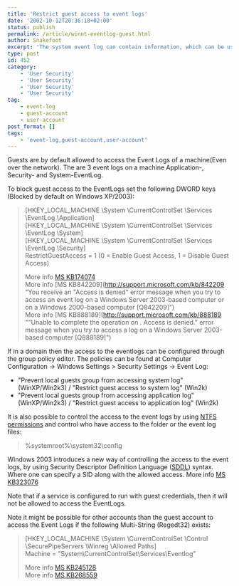 ```yaml
---
title: 'Restrict guest access to event logs'
date: '2002-10-12T20:36:18+02:00'
status: publish
permalink: /article/winnt-eventlog-guest.html
author: Snakefoot
excerpt: 'The system event log can contain information, which can be used compromise the security.'
type: post
id: 452
category:
    - 'User Security'
    - 'User Security'
    - 'User Security'
    - 'User Security'
tag:
    - event-log
    - guest-account
    - user-account
post_format: []
tags:
    - 'event-log,guest-account,user-account'
---
```

Guests are by default allowed to access the Event Logs of a machine(Even over the network). The are 3 event logs on a machine Application-, Security- and System-EventLog.  
  
 To block guest access to the EventLogs set the following DWORD keys (Blocked by default on Windows XP/2003):

> \[HKEY\_LOCAL\_MACHINE \\System \\CurrentControlSet \\Services \\EventLog \\Application\]  
> \[HKEY\_LOCAL\_MACHINE \\System \\CurrentControlSet \\Services \\EventLog \\System\]  
> \[HKEY\_LOCAL\_MACHINE \\System \\CurrentControlSet \\Services \\EventLog \\Security\]  
> RestrictGuestAccess = 1 (0 = Enable Guest Access, 1 = Disable Guest Access)  
>   
>  More info [MS KB174074](http://support.microsoft.com/kb/174074 "Security Event Descriptions [Q174074]")  
>  More info [MS KB842209](http://support.microsoft.com/kb/842209 "You receive an "Access is denied" error message when you try to access an event log on a Windows Server 2003-based computer or on a Windows 2000-based computer [Q842209]")  
>  More info [MS KB888189](http://support.microsoft.com/kb/888189 ""Unable to complete the operation on <event log>. Access is denied." error message when you try to access a log on a Windows Server 2003-based computer [Q888189]")

 If in a domain then the access to the eventlogs can be configured through the group policy editor. The policies can be found at Computer Configuration -&gt; Windows Settings &gt; Security Settings -&gt; Event Log:
- "Prevent local guests group from accessing system log" (WinXP/Win2k3) / "Restrict guest access to system log" (Win2k)
- "Prevent local guests group from accessing application log" (WinXP/Win2k3) / "Restrict guest access to application log" (Win2k)
 
 It is also possible to control the access to the event logs by using [NTFS permissions](/article/ntfs-access-control.html) and control who have access to the folder or the event log files:
 > %systemroot%\\system32\\config

 Windows 2003 introduces a new way of controlling the access to the event logs, by using Security Descriptor Definition Language ([SDDL](http://msdn.microsoft.com/library/en-us/secauthz/security/security_descriptor_definition_language.asp)) syntax. Where one can specify a SID along with the allowed access. More info [MS KB323076](http://support.microsoft.com/kb/323076 "HOW TO: Set Event Log Security Locally or by Using Group Policy in Windows Server 2003 [Q323076]")  
  
 Note that if a service is configured to run with guest credentials, then it will not be allowed to access the EventLogs.  
  
 Note it might be possible for other accounts than the guest account to access the Event Logs if the following Multi-String (Regedt32) exists:
> \[HKEY\_LOCAL\_MACHINE \\System \\CurrentControlSet \\Control \\SecurePipeServers \\Winreg \\Allowed Paths\]  
> Machine = "System\\CurrentControlSet\\Services\\Eventlog"  
>   
>  More info [MS KB245128](http://support.microsoft.com/kb/245128 "HOW TO: Restrict Remote Access to Event Viewer on Windows NT Server 4.0 [Q245128]")  
>  More info [MS KB268559](http://support.microsoft.com/kb/268559 "Domain Users Can Remotely Access Event Logs [Q268559]")